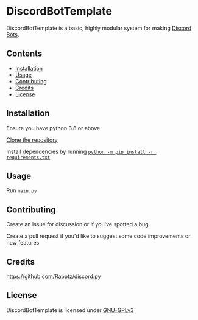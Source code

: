 # DiscordBotTemplate
DiscordBotTemplate is a basic, highly modular system for making [Discord](https://www.discord.com) [Bots](https://discord.com/developers/docs/intro#bots-and-apps).

## Contents
  - [Installation](/readme.md#installation)
  - [Usage](/readme.md#usage)
  - [Contributing](/readme.md#contributing)
  - [Credits](/readme.md#credits)
  - [License](/readme.md#license)

## Installation
Ensure you have python 3.8 or above

[Clone the repository](https://docs.github.com/en/repositories/creating-and-managing-repositories/cloning-a-repository)

Install dependencies by running [`python -m pip install -r requirements.txt`](https://stackoverflow.com/a/39537053/16886796)
## Usage
Run `main.py`
## Contributing
Create an issue for discussion or if you've spotted a bug

Create a pull request if you'd like to suggest some code improvements or new features
## Credits
https://github.com/Rapptz/discord.py
## License
DiscordBotTemplate is licensed under [GNU-GPLv3](/LICENSE)
